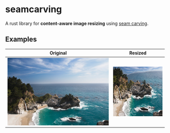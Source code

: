 # seamcarving

A rust library for
**content-aware image resizing** using [seam carving](https://en.wikipedia.org/wiki/Seam_carving).

## Examples

Original | Resized
--- | ---
![waterfall original](./examples/waterfall.png) | ![waterfall resized with liquid rescaling](./examples/waterfall_resized.png) 